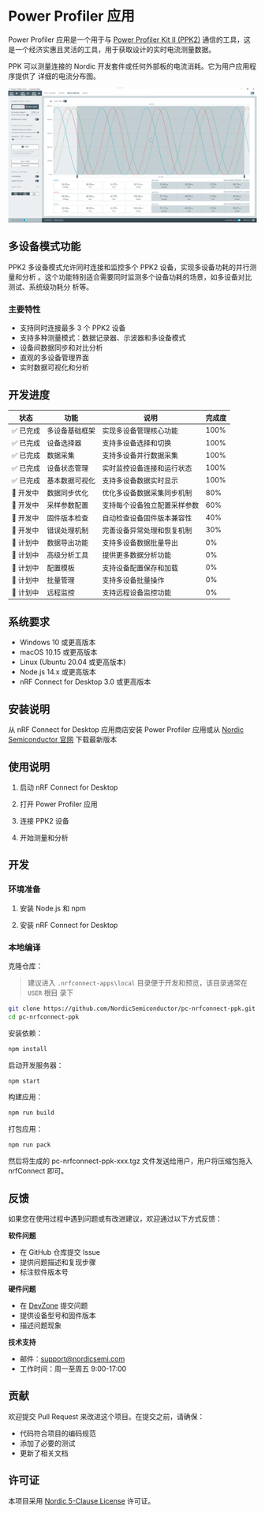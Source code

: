 # Power Profiler 应用

Power Profiler 应用是一个用于与
[Power Profiler Kit II (PPK2)](https://www.nordicsemi.com/Software-and-tools/Development-Tools/Power-Profiler-Kit-2)
通信的工具，这是一个经济实惠且灵活的工具，用于获取设计的实时电流测量数据。

PPK 可以测量连接的 Nordic 开发套件或任何外部板的电流消耗。它为用户应用程序提供了
详细的电流分布图。

![screenshot](resources/screenshot.png)

## 多设备模式功能

PPK2 多设备模式允许同时连接和监控多个 PPK2 设备，实现多设备功耗的并行测量和分析
。这个功能特别适合需要同时监测多个设备功耗的场景，如多设备对比测试、系统级功耗分
析等。

### 主要特性

-   支持同时连接最多 3 个 PPK2 设备
-   支持多种测量模式：数据记录器、示波器和多设备模式
-   设备间数据同步和对比分析
-   直观的多设备管理界面
-   实时数据可视化和分析

## 开发进度

<!-- eslint-disable table-pipe-alignment, table-cell-padding -->

| 状态      | 功能           | 说明                         | 完成度 |
| --------- | -------------- | ---------------------------- | ------ |
| ✅ 已完成 | 多设备基础框架 | 实现多设备管理核心功能       | 100%   |
| ✅ 已完成 | 设备选择器     | 支持多设备选择和切换         | 100%   |
| ✅ 已完成 | 数据采集       | 支持多设备并行数据采集       | 100%   |
| ✅ 已完成 | 设备状态管理   | 实时监控设备连接和运行状态   | 100%   |
| ✅ 已完成 | 基本数据可视化 | 支持多设备数据实时显示       | 100%   |
| 🔄 开发中 | 数据同步优化   | 优化多设备数据采集同步机制   | 80%    |
| 🔄 开发中 | 采样参数配置   | 支持每个设备独立配置采样参数 | 60%    |
| 🔄 开发中 | 固件版本检查   | 自动检查设备固件版本兼容性   | 40%    |
| 🔄 开发中 | 错误处理机制   | 完善设备异常处理和恢复机制   | 30%    |
| 📅 计划中 | 数据导出功能   | 支持多设备数据批量导出       | 0%     |
| 📅 计划中 | 高级分析工具   | 提供更多数据分析功能         | 0%     |
| 📅 计划中 | 配置模板       | 支持设备配置保存和加载       | 0%     |
| 📅 计划中 | 批量管理       | 支持多设备批量操作           | 0%     |
| 📅 计划中 | 远程监控       | 支持远程设备监控功能         | 0%     |

## 系统要求

-   Windows 10 或更高版本
-   macOS 10.15 或更高版本
-   Linux (Ubuntu 20.04 或更高版本)
-   Node.js 14.x 或更高版本
-   nRF Connect for Desktop 3.0 或更高版本

## 安装说明

从 nRF Connect for Desktop 应用商店安装 Power Profiler 应用或从
[Nordic Semiconductor 官网](https://www.nordicsemi.com/Products/Development-tools/nrf-connect-for-desktop/download)
下载最新版本

## 使用说明

1. 启动 nRF Connect for Desktop

2. 打开 Power Profiler 应用

3. 连接 PPK2 设备

4. 开始测量和分析

## 开发

### 环境准备

1. 安装 Node.js 和 npm

2. 安装 nRF Connect for Desktop

### 本地编译

克隆仓库：

> 建议进入 `.nrfconnect-apps\local` 目录便于开发和预览，该目录通常在 `USER` 根目
> 录下

```bash
git clone https://github.com/NordicSemiconductor/pc-nrfconnect-ppk.git
cd pc-nrfconnect-ppk
```

安装依赖：

```bash
npm install
```

启动开发服务器：

```bash
npm start
```

构建应用：

```bash
npm run build
```

打包应用：

```bash
npm run pack
```

然后将生成的 pc-nrfconnect-ppk-xxx.tgz 文件发送给用户，用户将压缩包拖入
nrfConnect 即可。

## 反馈

如果您在使用过程中遇到问题或有改进建议，欢迎通过以下方式反馈：

**软件问题**

-   在 GitHub 仓库提交 Issue
-   提供问题描述和复现步骤
-   标注软件版本号

**硬件问题**

-   在 [DevZone](https://devzone.nordicsemi.com) 提交问题
-   提供设备型号和固件版本
-   描述问题现象

**技术支持**

-   邮件：support@nordicsemi.com
-   工作时间：周一至周五 9:00-17:00

## 贡献

欢迎提交 Pull Request 来改进这个项目。在提交之前，请确保：

-   代码符合项目的编码规范
-   添加了必要的测试
-   更新了相关文档

## 许可证

本项目采用 [Nordic 5-Clause License](LICENSE) 许可证。
